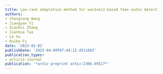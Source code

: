 ```yaml
---
title: Low-rank adaptation method for wav2vec2-based fake audio detection
authors:
- Chenglong Wang
- Jiangyan Yi
- Xiaohui Zhang
- Jianhua Tao
- Le Xu
- Ruibo Fu
date: '2023-01-01'
publishDate: '2025-04-09T07:44:12.451106Z'
publication_types:
- article-journal
publication: '*arXiv preprint arXiv:2306.05617*'
---
```

